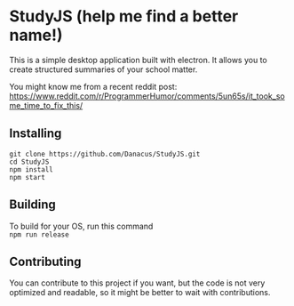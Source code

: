 StudyJS (help me find a better name!)
===================

This is a simple desktop application built with electron. It allows you to create structured summaries of your school matter.

You might know me from a recent reddit post:
https://www.reddit.com/r/ProgrammerHumor/comments/5un65s/it_took_some_time_to_fix_this/ 


Installing
-------------

`git clone https://github.com/Danacus/StudyJS.git`  
`cd StudyJS`  
`npm install`  
`npm start`  


Building
-------------

To build for your OS, run this command  
`npm run release`  

Contributing
-------------

You can contribute to this project if you want, but the code is not very optimized and readable, so it might be better to wait with contributions.
